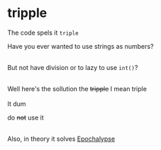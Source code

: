 # tripple

The code spels it `triple`


Have you ever wanted to use strings as numbers?
<br >
<br >

But not have division or to lazy to use `int()`?
<br >
<br >


Well here's the sollution the ~~tripple~~ I mean triple
<br >
<br >
It dum

do ~~not~~ use it
<br>
<br>

Also, in theory it solves [Epochalypse](https://en.wikipedia.org/wiki/Year_2038_problem)

